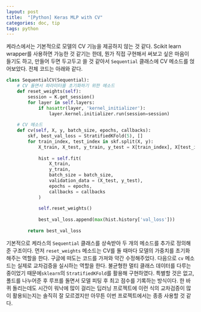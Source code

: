```yaml
---
layout: post
title:  "[Python] Keras MLP with CV"
categories: doc, tip
tags: python
---
```


케라스에서는 기본적으로 모델의 CV 기능을 제공하지 않는 것 같다. Scikit learn wrapper를 사용하면 가능한 것 같기는 한데, 뭔가 직접 구현해서 써보고 싶은 마음이 들기도 하고, 만들어 두면 두고두고 쓸 것 같아서 `Sequential` 클래스에 CV 메소드를 얹어보았다. 전체 코드는 아래와 같다.

```python
class SequentialCV(Sequential):
    # CV 돌면서 파라미터를 초기화하기 위한 메소드
    def reset_weights(self):
        session = K.get_session()
        for layer in self.layers: 
            if hasattr(layer, 'kernel_initializer'):
                layer.kernel.initializer.run(session=session)
    
    # CV 메소드
    def cv(self, X, y, batch_size, epochs, callbacks):
        skf, best_val_loss = StratifiedKFold(5), []
        for train_index, test_index in skf.split(X, y):
            X_train, X_test, y_train, y_test = X[train_index], X[test_index], y[train_index], y[test_index]
            
            hist = self.fit(
                X_train,
                y_train,
                batch_size = batch_size,
                validation_data = (X_test, y_test),
                epochs = epochs,
                callbacks = callbacks
            )
            
            self.reset_weights()
            
            best_val_loss.append(max(hist.history['val_loss']))
            
        return best_val_loss
```

기본적으로 케라스의 `Sequential` 클래스를 상속받아 두 개의 메소드를 추가로 정의해준 구조이다. 먼저 `reset_weights` 메소드는 CV를 돌 때마다 모델의 가중치를 초기화해주는 역할을 한다. 구글에 떠도는 코드를 가져와 약간 수정해주었다. 다음으로 `cv` 메소드는 실제로 교차검증을 실시하는 역할을 한다. 불균형한 멀티 클래스 데이터를 다루는 중이었기 때문에`sklearn`의 `StratifiedKFold`를 활용해 구현하였다. 특별할 것은 없고, 폴드를 나누어준 후 루프를 돌면서 모델 피팅 후 최고 점수를 기록하는 방식이다. 한 바퀴 돌리는데도 시간이 워낙에 많이 걸리는 딥러닝 프로젝트에 이런 식의 교차검증이 많이 활용되는지는 솔직히 잘 모르겠지만 아무튼 이번 프로젝트에서는 종종 사용할 것 같다.